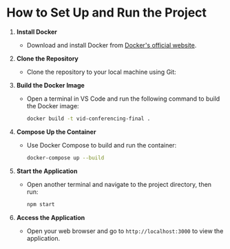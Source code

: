 # How to Set Up and Run the Project

1. **Install Docker**
   - Download and install Docker from [Docker's official website](https://www.docker.com/).

2. **Clone the Repository**
   - Clone the repository to your local machine using Git:
    

3. **Build the Docker Image**
   - Open a terminal in VS Code and run the following command to build the Docker image:
     ```bash
     docker build -t vid-conferencing-final .
     ```

4. **Compose Up the Container**
   - Use Docker Compose to build and run the container:
     ```bash
     docker-compose up --build
     ```

5. **Start the Application**
   - Open another terminal and navigate to the project directory, then run:
     ```bash
     npm start
     ```

6. **Access the Application**
   - Open your web browser and go to `http://localhost:3000` to view the application.
